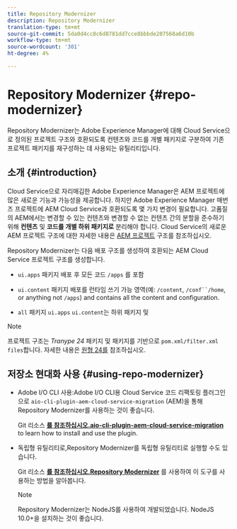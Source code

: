 ```yaml
---
title: Repository Modernizer
description: Repository Modernizer
translation-type: tm+mt
source-git-commit: 5da0d4cc8c6d8781dd7cce8bbbde207568a6d10b
workflow-type: tm+mt
source-wordcount: '301'
ht-degree: 4%

---
```



# Repository Modernizer {#repo-modernizer}

Repository Modernizer는 Adobe Experience Manager에 대해 Cloud Service으로 정의된 프로젝트 구조와 호환되도록 컨텐츠와 코드를 개별 패키지로 구분하여 기존 프로젝트 패키지를 재구성하는 데 사용되는 유틸리티입니다.

## 소개 {#introduction}

Cloud Service으로 자리매김한 Adobe Experience Manager은 AEM 프로젝트에 많은 새로운 기능과 가능성을 제공합니다. 하지만 Adobe Experience Manager 매번즈 프로젝트에 AEM Cloud Service과 호환되도록 몇 가지 변경이 필요합니다. 고품질의 AEM에서는 변경할 수 있는 컨텐츠와 변경할 수 없는 컨텐츠 간의 분할을 준수하기 위해 **컨텐츠** 및 **코드를 개별 하위 패키지로** 분리해야 합니다. Cloud Service의 새로운 AEM 프로젝트 구조에 대한 자세한 내용은 [AEM 프로젝트](https://docs.adobe.com/content/help/ko-KR/experience-manager-cloud-service/implementing/developing/aem-project-content-package-structure.html) 구조를 참조하십시오.

Repository Modernizer는 다음 배포 구조를 생성하여 호환되는 AEM Cloud Service 프로젝트 구조를 생성합니다.

* `ui.apps` 패키지 배포 후 모든 코드 `/apps` 를 포함

* `ui.content` 패키지 배포를 런타임 쓰기 가능 영역(예: `/content`, `/conf``/home`, or anything not `/apps`) and contains all the content and configuration.

* `all` 패키지 `ui.apps` `ui.content`는 하위 패키지 및

>[!NOTE]
>프로젝트 구조는 *Tranype 24* 패키지 및 패키지를 기반으로 `pom.xml/filter.xml files`합니다. 자세한 내용은 [원형 24를](https://github.com/adobe/aem-project-archetype) 참조하십시오.

## 저장소 현대화 사용 {#using-repo-modernizer}

* Adobe I/O CLI 사용:Adobe I/O CLI용 Cloud Service 코드 리팩토링 플러그인으로 `aio-cli-plugin-aem-cloud-service-migration` (AEM)을 통해 Repository Modernizer를 사용하는 것이 좋습니다.

   Git 리소스 **[를 참조하십시오.aio-cli-plugin-aem-cloud-service-migration](https://github.com/adobe/aio-cli-plugin-aem-cloud-service-migration#introduction)** to learn how to install and use the plugin.

* 독립형 유틸리티로,Repository Modernizer를 독립형 유틸리티로 실행할 수도 있습니다.

   Git 리소스 **[를 참조하십시오.Repository Modernizer](https://github.com/adobe/aem-cloud-service-source-migration/tree/master/packages/repository-modernizer)** 를 사용하여 이 도구를 사용하는 방법을 알아봅니다.

   >[!NOTE]
   >
   >Repository Modernizer는 NodeJS를 사용하여 개발되었습니다. NodeJS 10.0+을 설치하는 것이 좋습니다.
